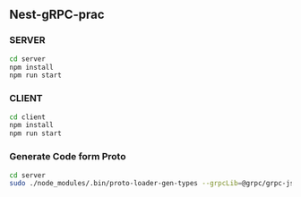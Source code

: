 ## Nest-gRPC-prac

### SERVER

```sh
cd server
npm install
npm run start
```

### CLIENT

```sh
cd client
npm install
npm run start
```

### Generate Code form Proto
```sh
cd server
sudo ./node_modules/.bin/proto-loader-gen-types --grpcLib=@grpc/grpc-js --outDir=src/proto/ src/proto/*.proto
```